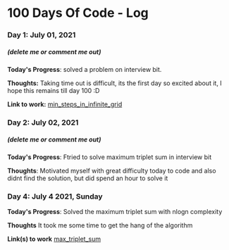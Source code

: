 # 100 Days Of Code - Log

### Day 1: July 01, 2021 
##### (delete me or comment me out)

**Today's Progress**: solved a problem on interview bit.

**Thoughts:** Taking time out is difficult, its the first day so excited about it, I hope this remains till day 100 :D

**Link to work:** [min_steps_in_infinite_grid](https://github.com/prarthananbhat/Algorithms/blob/master/min_steps_infinite_grid.py)

### Day 2: July 02, 2021 
##### (delete me or comment me out)

**Today's Progress**: Ftried to solve maximum triplet sum in interview bit

**Thoughts**: Motivated myself with great difficulty today to code and also didnt find the solution, but did spend an hour to solve it


### Day 4: July 4 2021, Sunday

**Today's Progress**: Solved the maximum triplet sum with nlogn complexity

**Thoughts** It took me some time to get the hang of the algorithm

**Link(s) to work**
[max_triplet_sum](https://github.com/prarthananbhat/Algorithms/blob/master/max_triplet_sum.py)



